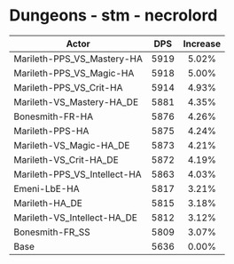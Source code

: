 # Dungeons - stm - necrolord
| Actor | DPS | Increase |
|---|:---:|:---:|
|Marileth-PPS_VS_Mastery-HA|5919|5.02%|
|Marileth-PPS_VS_Magic-HA|5918|5.00%|
|Marileth-PPS_VS_Crit-HA|5914|4.93%|
|Marileth-VS_Mastery-HA_DE|5881|4.35%|
|Bonesmith-FR-HA|5876|4.26%|
|Marileth-PPS-HA|5875|4.24%|
|Marileth-VS_Magic-HA_DE|5873|4.21%|
|Marileth-VS_Crit-HA_DE|5872|4.19%|
|Marileth-PPS_VS_Intellect-HA|5863|4.03%|
|Emeni-LbE-HA|5817|3.21%|
|Marileth-HA_DE|5815|3.18%|
|Marileth-VS_Intellect-HA_DE|5812|3.12%|
|Bonesmith-FR_SS|5809|3.07%|
|Base|5636|0.00%|
